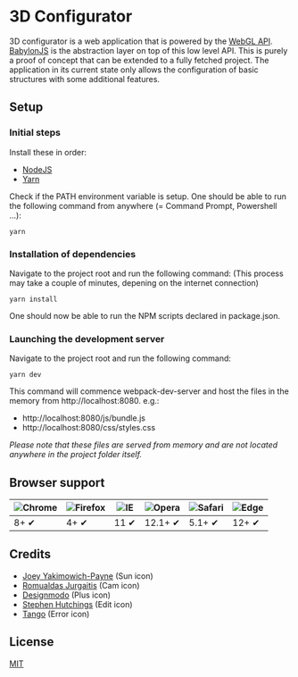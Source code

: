 3D Configurator
===============
3D configurator is a web application that is powered by the [WebGL API](https://www.khronos.org/webgl/). [BabylonJS](http://www.babylonjs.com/) is the abstraction layer on top of this low level API. This is purely a proof of concept that can be extended to a fully fetched project. The application in its current state only allows the configuration of basic structures with some additional features.
## Setup
### Initial steps
Install these in order:
* [NodeJS](https://nodejs.org/en/)
* [Yarn](https://yarnpkg.com/lang/en/)

Check if the PATH environment variable is setup. One should be able to run the following command from anywhere (= Command Prompt, Powershell ...):
```shell
yarn
```
### Installation of dependencies
Navigate to the project root and run the following command:
(This process may take a couple of minutes, depening on the internet connection)
```shell
yarn install
```
One should now be able to run the NPM scripts declared in package.json.
### Launching the development server
Navigate to the project root and run the following command:
```shell
yarn dev    
```
This command will commence webpack-dev-server and host the files in the memory from http://localhost:8080.
e.g.:
* http://localhost:8080/js/bundle.js
* http://localhost:8080/css/styles.css

*Please note that these files are served from memory and are not located anywhere in the project folder itself.*
## Browser support
![Chrome](https://github.com/alrra/browser-logos/blob/master/src/chrome/chrome_48x48.png?raw=true) | ![Firefox](https://github.com/alrra/browser-logos/blob/master/src/firefox/firefox_48x48.png?raw=true) | ![IE](https://github.com/alrra/browser-logos/blob/master/src/archive/internet-explorer_9-11/internet-explorer_9-11_48x48.png?raw=true) | ![Opera](https://github.com/alrra/browser-logos/blob/master/src/opera/opera_48x48.png?raw=true) | ![Safari](https://github.com/alrra/browser-logos/blob/master/src/safari/safari_48x48.png?raw=true) | ![Edge](https://github.com/alrra/browser-logos/blob/master/src/edge/edge_48x48.png?raw=true)
--- | --- | --- | --- | --- | --- |
8+ ✔ | 4+ ✔ | 11 ✔ | 12.1+ ✔ | 5.1+ ✔ | 12+ ✔ |
## Credits
* [Joey Yakimowich-Payne](https://www.iconfinder.com/jyapayne) (Sun icon)
* [Romualdas Jurgaitis](https://www.iconfinder.com/Sakagami) (Cam icon)
* [Designmodo](https://www.iconfinder.com/designmodo) (Plus icon)
* [Stephen Hutchings](http://typicons.com/) (Edit icon)
* [Tango](http://tango.freedesktop.org/) (Error icon)
## License
[MIT](https://opensource.org/licenses/MIT)